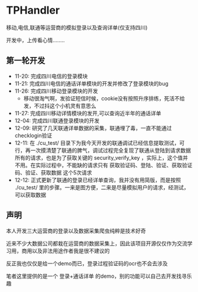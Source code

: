 # TPHandler
移动,电信,联通等运营商的模拟登录以及查询详单(仅支持四川)

开发中，上传看心情........

## 第一轮开发
- 11-20: 完成四川电信的登录模块
- 11-21: 完成四川电信的通话详单模块的开发并修改了登录模块的bug
- 11-26: 完成四川移动登录模块的开发
    - 移动很淘气啊，发验证短信时候，cookie没有按照升序排练，死活不给发，不过抖这个小机灵有意思么
- 11-27: 完成四川移动详情模块的发开,可以查询近半年的通话详单
- 12-04: 完成四川联通登录模块的开发
- 12-09: 研究了几天联通详单数据的采集，联通埋了毒，一直不能通过 checklogin验证
- 12-11: 在 ./cu_test/ 目录下为我今天开发的联通调试已经信息提取测试，可行，再一次摸清楚了联通的脾气，调试过程完全复现了联通从登陆到请求数据所有的请求，也是为了获取关键的 security_verify_key ，实际上，这个值并不用。在实际过程中，不能缺的请求只有 获取验证码、登陆、验证、获取验证码、验证、获取数据 这个5次请求
- 12-12: 正式更新了联通的登录已经详单查询，我并没有用简版，而是按照 ./cu_test/ 里的步骤。一来是图方便，二来是尽量模拟用户的请求，经测试，可以获取数据



## 声明
本人开发三大运营商的登录以及数据采集爬虫纯粹是技术好奇

近来不少大数据公司都栽在运营商的数据采集上，因此该项目开源仅仅作为交流学习用，商用以及非法用途作者我是很不建议的

反正我也仅仅是给一个demo而已，登录过程验证码的ocr也不会去涉及

笔者这里提供的是一个 登录+通话详单 的demo，别的功能可以自己去开发找寻乐趣
